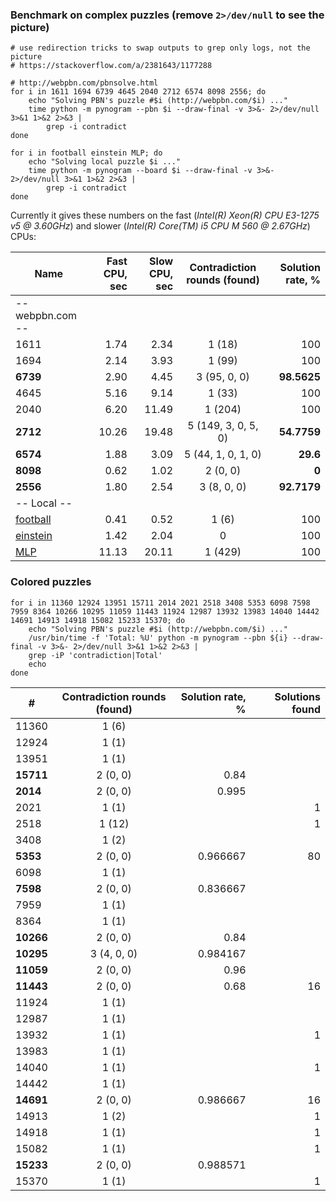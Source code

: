 ### Benchmark on complex puzzles (remove `2>/dev/null` to see the picture)

```
# use redirection tricks to swap outputs to grep only logs, not the picture
# https://stackoverflow.com/a/2381643/1177288

# http://webpbn.com/pbnsolve.html
for i in 1611 1694 6739 4645 2040 2712 6574 8098 2556; do
    echo "Solving PBN's puzzle #$i (http://webpbn.com/$i) ..."
    time python -m pynogram --pbn $i --draw-final -v 3>&- 2>/dev/null 3>&1 1>&2 2>&3 |
        grep -i contradict
done

for i in football einstein MLP; do
    echo "Solving local puzzle $i ..."
    time python -m pynogram --board $i --draw-final -v 3>&- 2>/dev/null 3>&1 1>&2 2>&3 |
        grep -i contradict
done
```

Currently it gives these numbers on the fast (_Intel(R) Xeon(R) CPU E3-1275 v5 @ 3.60GHz_)
and slower (_Intel(R) Core(TM) i5 CPU  M 560  @ 2.67GHz_) CPUs:

| Name      | Fast CPU, sec | Slow CPU, sec | Contradiction rounds (found) | Solution rate, % |
|-----------|--------------:|--------------:|:----------------------------:|-----------------:|
|-- webpbn.com --                                                                             |
| 1611      | 1.74          | 2.34          | 1 (18)                       | 100              |
| 1694      | 2.14          | 3.93          | 1 (99)                       | 100              |
| **6739**  | 2.90          | 4.45          | 3 (95, 0, 0)                 | **98.5625**      |
| 4645      | 5.16          | 9.14          | 1 (33)                       | 100              |
| 2040      | 6.20          | 11.49         | 1 (204)                      | 100              |
| **2712**  | 10.26         | 19.48         | 5 (149, 3, 0, 5, 0)          | **54.7759**      |
| **6574**  | 1.88          | 3.09          | 5 (44, 1, 0, 1, 0)           | **29.6**         |
| **8098**  | 0.62          | 1.02          | 2 (0, 0)                     | **0**            |
| **2556**  | 1.80          | 2.54          | 3 (8, 0, 0)                  | **92.7179**      |
|-- Local --                                                                                  |
| [football](../pynogram/examples/football.txt) | 0.41  | 0.52  | 1 (6)    | 100              |
| [einstein](../pynogram/examples/einstein.txt) | 1.42  | 2.04  | 0        | 100              |
| [MLP](../pynogram/examples/MLP.txt)           | 11.13 | 20.11 | 1 (429)  | 100              |



### Colored puzzles

```
for i in 11360 12924 13951 15711 2014 2021 2518 3408 5353 6098 7598 7959 8364 10266 10295 11059 11443 11924 12987 13932 13983 14040 14442 14691 14913 14918 15082 15233 15370; do
    echo "Solving PBN's puzzle #$i (http://webpbn.com/$i) ..."
    /usr/bin/time -f 'Total: %U' python -m pynogram --pbn ${i} --draw-final -v 3>&- 2>/dev/null 3>&1 1>&2 2>&3 |
    grep -iP 'contradiction|Total'
    echo
done
```

| #         | Contradiction rounds (found) | Solution rate, % | Solutions found |
|-----------|:----------------------------:|-----------------:|----------------:|
| 11360     |   1 (6)                      |
| 12924     |   1 (1)                      |
| 13951     |   1 (1)                      |
| **15711** |   2 (0, 0)                   | 0.84
| **2014**  |   2 (0, 0)                   | 0.995
| 2021      |   1 (1)                      |                  | 1
| 2518      |   1 (12)                     |                  | 1
| 3408      |   1 (2)                      |
| **5353**  |   2 (0, 0)                   | 0.966667         | 80
| 6098      |   1 (1)                      |
| **7598**  |   2 (0, 0)                   | 0.836667
| 7959      |   1 (1)                      |
| 8364      |   1 (1)                      |
| **10266** |   2 (0, 0)                   | 0.84
| **10295** |   3 (4, 0, 0)                | 0.984167
| **11059** |   2 (0, 0)                   | 0.96
| **11443** |   2 (0, 0)                   | 0.68             | 16
| 11924     |   1 (1)                      |
| 12987     |   1 (1)                      |
| 13932     |   1 (1)                      |                  | 1
| 13983     |   1 (1)                      |
| 14040     |   1 (1)                      |                  | 1
| 14442     |   1 (1)                      |
| **14691** |   2 (0, 0)                   | 0.986667         | 16
| 14913     |   1 (2)                      |                  | 1
| 14918     |   1 (1)                      |                  | 1
| 15082     |   1 (1)                      |                  | 1
| **15233** |   2 (0, 0)                   | 0.988571
| 15370     |   1 (1)                      |                  | 1
